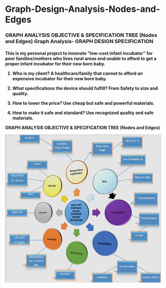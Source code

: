 # Graph-Design-Analysis-Nodes-and-Edges

<h3>GRAPH ANALYSIS OBJECTIVE & SPECIFICATION TREE (Nodes and Edges)
Graph Analysis- GRAPH DESIGN SPECIFICATION</h3>

<h4>This is my personal project to innovate “low-cost infant incubator” for poor families/mothers who lives rural areas and unable to afford to get a proper infant incubator for their new born baby.

<p>
  
1. Who is my client? A healthcare/family that cannot to afford an expensive incubator for their
   new born baby.

2. What specifications the device should fulfill? From Safety to size and quality.

3. How to lower the price? Use cheap but safe and powerful materials.

4. How to make it safe and standard? Use recognized quality and safe materials.
</p>

GRAPH ANALYSIS OBJECTIVE & SPECIFICATION TREE (Nodes and Edges)

<p align="center">
<img src="https://github.com/kedibeki/Graph-Design-Analysis-Nodes-and-Edges/blob/main/Graph%20Design.png" alt=""/>
</p>
</h4>

